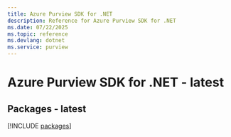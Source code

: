 ```yaml
---
title: Azure Purview SDK for .NET
description: Reference for Azure Purview SDK for .NET
ms.date: 07/22/2025
ms.topic: reference
ms.devlang: dotnet
ms.service: purview
---
```

# Azure Purview SDK for .NET - latest
## Packages - latest
[!INCLUDE [packages](purview-index.md)]